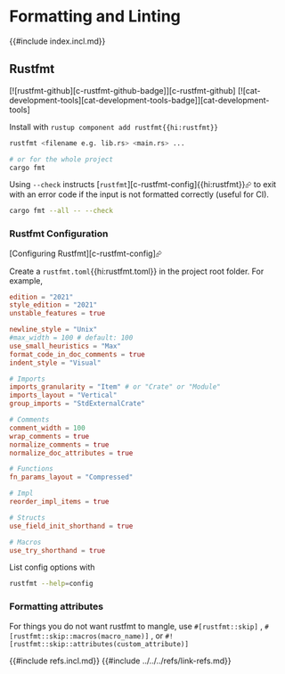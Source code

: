 # Formatting and Linting

{{#include index.incl.md}}

## Rustfmt

[![rustfmt-github][c-rustfmt-github-badge]][c-rustfmt-github]  [![cat-development-tools][cat-development-tools-badge]][cat-development-tools]

Install with `rustup component add rustfmt{{hi:rustfmt}}`

```sh
rustfmt <filename e.g. lib.rs> <main.rs> ...

# or for the whole project
cargo fmt
```

Using `--check` instructs [`rustfmt`][c-rustfmt-config]{{hi:rustfmt}}⮳ to exit with an error code if the input is not formatted correctly (useful for CI).

```sh
cargo fmt --all -- --check
```

### Rustfmt Configuration

[Configuring Rustfmt][c-rustfmt-config]⮳

Create a `rustfmt.toml`{{hi:rustfmt.toml}} in the project root folder.
For example,

```toml
edition = "2021"
style_edition = "2021"
unstable_features = true

newline_style = "Unix"
#max_width = 100 # default: 100
use_small_heuristics = "Max"
format_code_in_doc_comments = true
indent_style = "Visual"

# Imports
imports_granularity = "Item" # or "Crate" or "Module"
imports_layout = "Vertical"
group_imports = "StdExternalCrate"

# Comments
comment_width = 100
wrap_comments = true
normalize_comments = true
normalize_doc_attributes = true

# Functions
fn_params_layout = "Compressed"

# Impl
reorder_impl_items = true

# Structs
use_field_init_shorthand = true

# Macros
use_try_shorthand = true
```

List config options with

```sh
rustfmt --help=config
```

### Formatting attributes

For things you do not want rustfmt to mangle, use `#[rustfmt::skip]` , `#[rustfmt::skip::macros(macro_name)]` , or `#![rustfmt::skip::attributes(custom_attribute)]`

{{#include refs.incl.md}}
{{#include ../../../refs/link-refs.md}}
